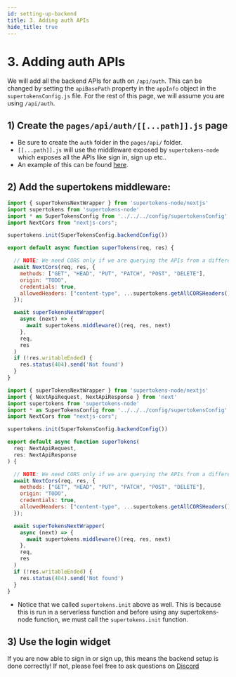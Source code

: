 ```yaml
---
id: setting-up-backend
title: 3. Adding auth APIs
hide_title: true
---
```


<!-- COPY DOCS -->
<!-- ./thirdpartyemailpassword/nextjs/setting-up-backend.md -->

# 3. Adding auth APIs

We will add all the backend APIs for auth on `/api/auth`. This can be changed by setting the `apiBasePath` property in the `appInfo` object in the `supertokensConfig.js` file. For the rest of this page, we will assume you are using `/api/auth`.

## 1) Create the `pages/api/auth/[[...path]].js` page
- Be sure to create the `auth` folder in the `pages/api/` folder.
- `[[...path]].js` will use the middleware exposed by `supertokens-node` which exposes all the APIs like sign in, sign up etc..
- An example of this can be found [here](https://github.com/supertokens/next.js/blob/canary/examples/with-supertokens/pages/api/auth/%5B%5B...path%5D%5D.js).

## 2) Add the supertokens middleware:

<!--DOCUSAURUS_CODE_TABS-->
<!--pages/api/auth/[[...path]].js-->
```js
import { superTokensNextWrapper } from 'supertokens-node/nextjs'
import supertokens from 'supertokens-node'
import * as SuperTokensConfig from '../../../config/supertokensConfig'
import NextCors from "nextjs-cors";

supertokens.init(SuperTokensConfig.backendConfig())

export default async function superTokens(req, res) {

  // NOTE: We need CORS only if we are querying the APIs from a different origin
  await NextCors(req, res, {
    methods: ["GET", "HEAD", "PUT", "PATCH", "POST", "DELETE"],
    origin: "TODO",
    credentials: true,
    allowedHeaders: ["content-type", ...supertokens.getAllCORSHeaders()],
  });

  await superTokensNextWrapper(
    async (next) => {
      await supertokens.middleware()(req, res, next)
    },
    req,
    res
  )
  if (!res.writableEnded) {
    res.status(404).send('Not found')
  }
}
```
<!--pages/api/auth/[[...path]].ts-->
```js
import { superTokensNextWrapper } from 'supertokens-node/nextjs'
import { NextApiRequest, NextApiResponse } from 'next'
import supertokens from 'supertokens-node'
import * as SuperTokensConfig from '../../../config/supertokensConfig'
import NextCors from "nextjs-cors";

supertokens.init(SuperTokensConfig.backendConfig())

export default async function superTokens(
  req: NextApiRequest,
  res: NextApiResponse
) {

  // NOTE: We need CORS only if we are querying the APIs from a different origin
  await NextCors(req, res, {
    methods: ["GET", "HEAD", "PUT", "PATCH", "POST", "DELETE"],
    origin: "TODO",
    credentials: true,
    allowedHeaders: ["content-type", ...supertokens.getAllCORSHeaders()],
  });

  await superTokensNextWrapper(
    async (next) => {
      await supertokens.middleware()(req, res, next)
    },
    req,
    res
  )
  if (!res.writableEnded) {
    res.status(404).send('Not found')
  }
}
```

<!--END_DOCUSAURUS_CODE_TABS-->

- Notice that we called `supertokens.init` above as well. This is because this is run in a serverless function and before using any supertokens-node function, we must call the `supertokens.init` function.

## 3) Use the login widget
If you are now able to sign in or sign up, this means the backend setup is done correctly! If not, please feel free to ask questions on [Discord](https://supertokens.io/discord)
